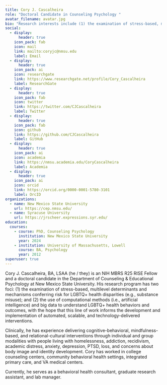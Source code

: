 ```yaml
---
title: Cory J. Cascalheira
role: "Doctoral Candidate in Counseling Psychology "
avatar_filename: avatar.jpg
bio: "Research interests include (1) the examination of stress-based, multilevel determinants and mechanisms conferring risk for LGBTQ+ health disparities (e.g., substance misuse); and (2) the use of computational methods (i.e., artificial intelligence) and big data to understand LGBTQ+ health behaviors and outcomes. Clinical interests include ACT, CBT, CPT, and MI."
social:
  - display:
      header: true
    icon_pack: fab
    icon: mail
    link: mailto:coryjc@nmsu.edu
    label: Email
  - display:
      header: true
    icon_pack: ai
    icon: researchgate
    link: https://www.researchgate.net/profile/Cory_Cascalheira
    label: ResearchGate
  - display:
      header: true
    icon_pack: fab
    icon: twitter
    link: https://twitter.com/CJCascalheira
    label: Twitter
  - display:
      header: true
    icon_pack: fab
    icon: github
    link: https://github.com/CJCascalheira
    label: GitHub
  - display:
      header: true
    icon_pack: ai
    icon: academia
    link: https://nmsu.academia.edu/CoryCascalheira
    label: Academia
  - display:
      header: true
    icon_pack: ai
    icon: orcid
    link: https://orcid.org/0000-0001-5780-3101
    label: OrcID
organizations:
  - name: New Mexico State University
    url: https://cep.nmsu.edu/
  - name: Syracuse University
    url: https://jrscheer.expressions.syr.edu/
education:
  courses:
    - course: PhD, Counseling Psychology
      institution: New Mexico State University
      year: 2024
    - institution: University of Massachusetts, Lowell
      course: BA, Psychology
      year: 2012
superuser: true
---
```

Cory J. Cascalheira, BA, LSAA (he / they) is an NIH MBRS R25 RISE Fellow and a doctoral candidate in the Department of Counseling & Educational Psychology at New Mexico State University. His research program has two foci: (1) the examination of stress-based, multilevel determinants and mechanisms conferring risk for LGBTQ+ health disparities (e.g., substance misuse); and (2) the use of computational methods (i.e., artificial intelligence) and big data to understand LGBTQ+ health behaviors and outcomes, with the hope that this line of work informs the development and implementation of automated, scalable, and technology-delivered interventions. 


Clinically, he has experience delivering cognitive-behavioral, mindfulness-based, and relational-cultural interventions through individual and group modalities with people living with homelessness, addiction, recidivism, academic distress, anxiety, depression, PTSD, loss, and concerns about body image and identity development. Cory has worked in college counseling centers, community behavioral health settings, integrated primary care, and VA medical centers. 


Currently, he serves as a behavioral health consultant, graduate research assistant, and lab manager.
